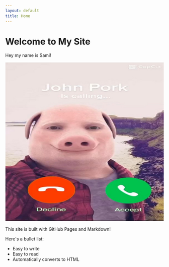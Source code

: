 ```yaml
---
layout: default
title: Home
---
```


# Welcome to My Site
Hey my name is Sami!


![Alt text](john-pork.jpeg)


This site is built with GitHub Pages and Markdown!

Here's a bullet list:
- Easy to write
- Easy to read
- Automatically converts to HTML
